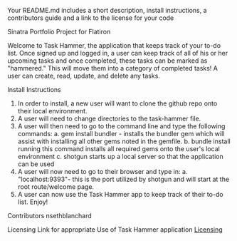 
Your README.md includes a short description, install instructions, a contributors guide and a link to the license for your code

Sinatra Portfolio Project for Flatiron

Welcome to Task Hammer, the application that keeps track of your to-do list.  Once signed up and logged in, a user can keep track of all of his or her upcoming tasks
and once completed, these tasks can be marked as "hammered."  This will move them into a category of completed tasks!  A user can create, read, update, and delete any tasks.  


Install Instructions
1. In order to install, a new user will want to clone the github repo onto their local environment. 
2. A user will need to change directories to the task-hammer file.
3. A user will then need to go to the command line and type the following commands:
    a. gem install bundler - installs the bundler gem which will assist with installing all other gems noted in the gemfile. 
    b. bundle install running this command installs all required gems onto the user's local environment
    c. shotgun starts up a local server so that the application can be used
4. A user will now need to go to their browser and type in:
    a. "localhost:9393"- this is the port utilized by shotgun and will start at the root route/welcome page.
5. A user can now use the Task Hammer app to keep track of their to-do list.  Enjoy!

Contributors 
nsethblanchard


Licensing Link for appropriate Use of Task Hammer application
[Licensing](LICENSE.txt)